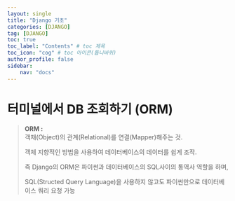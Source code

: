 ```yaml
---
layout: single
title: "Django 기초"
categories: [DJANGO]
tag: [DJANGO]
toc: true
toc_label: "Contents" # toc 제목
toc_icon: "cog" # toc 아이콘(톱니바퀴)
author_profile: false
sidebar:
    nav: "docs"
---
```




# 터미널에서 DB 조회하기 (ORM)

> **ORM :**  
> 객채(Object)의 관계(Relational)를 연결(Mapper)해주는 것.  
>
> 객체 지향적인 방법을 사용하여 데이터베이스의 데이터를 쉽게 조작.  
>
> 즉 Django의 ORM은 파이썬과 데이터베이스의 SQL사이의 통역사 역할을 하며,
>
> SQL(Structed Query Language)을 사용하지 않고도 파이썬만으로 데이터베이스 쿼리 요청 가능